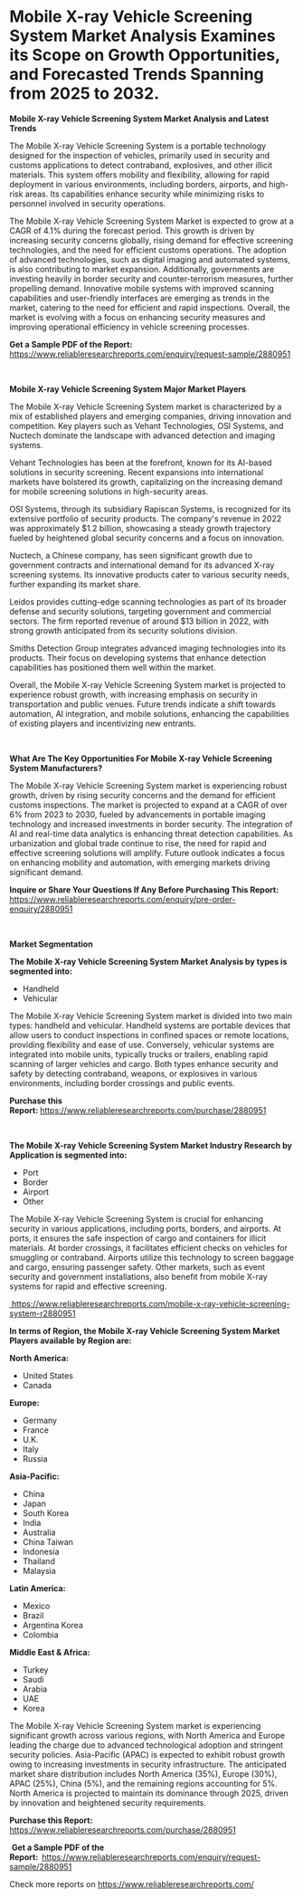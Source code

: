 <p><h1>Mobile X-ray Vehicle Screening System Market Analysis Examines its Scope on Growth Opportunities, and Forecasted Trends Spanning from 2025 to 2032.</h1></p><p><strong>Mobile X-ray Vehicle Screening System Market Analysis and Latest Trends</strong></p>
<p><p>The Mobile X-ray Vehicle Screening System is a portable technology designed for the inspection of vehicles, primarily used in security and customs applications to detect contraband, explosives, and other illicit materials. This system offers mobility and flexibility, allowing for rapid deployment in various environments, including borders, airports, and high-risk areas. Its capabilities enhance security while minimizing risks to personnel involved in security operations.</p><p>The Mobile X-ray Vehicle Screening System Market is expected to grow at a CAGR of 4.1% during the forecast period. This growth is driven by increasing security concerns globally, rising demand for effective screening technologies, and the need for efficient customs operations. The adoption of advanced technologies, such as digital imaging and automated systems, is also contributing to market expansion. Additionally, governments are investing heavily in border security and counter-terrorism measures, further propelling demand. Innovative mobile systems with improved scanning capabilities and user-friendly interfaces are emerging as trends in the market, catering to the need for efficient and rapid inspections. Overall, the market is evolving with a focus on enhancing security measures and improving operational efficiency in vehicle screening processes.</p></p>
<p><strong>Get a Sample PDF of the Report:&nbsp;</strong> <a href="https://www.reliableresearchreports.com/enquiry/request-sample/2880951?utm_campaign=1674&utm_medium=2&utm_source=Github&utm_content=ia&utm_term=12032025&utm_id=mobile-x-ray-vehicle-screening-system">https://www.reliableresearchreports.com/enquiry/request-sample/2880951</a></p>
<p>&nbsp;</p>
<p><strong>Mobile X-ray Vehicle Screening System Major Market Players</strong></p>
<p><p>The Mobile X-ray Vehicle Screening System market is characterized by a mix of established players and emerging companies, driving innovation and competition. Key players such as Vehant Technologies, OSI Systems, and Nuctech dominate the landscape with advanced detection and imaging systems. </p><p>Vehant Technologies has been at the forefront, known for its AI-based solutions in security screening. Recent expansions into international markets have bolstered its growth, capitalizing on the increasing demand for mobile screening solutions in high-security areas.</p><p>OSI Systems, through its subsidiary Rapiscan Systems, is recognized for its extensive portfolio of security products. The company's revenue in 2022 was approximately $1.2 billion, showcasing a steady growth trajectory fueled by heightened global security concerns and a focus on innovation.</p><p>Nuctech, a Chinese company, has seen significant growth due to government contracts and international demand for its advanced X-ray screening systems. Its innovative products cater to various security needs, further expanding its market share.</p><p>Leidos provides cutting-edge scanning technologies as part of its broader defense and security solutions, targeting government and commercial sectors. The firm reported revenue of around $13 billion in 2022, with strong growth anticipated from its security solutions division.</p><p>Smiths Detection Group integrates advanced imaging technologies into its products. Their focus on developing systems that enhance detection capabilities has positioned them well within the market.</p><p>Overall, the Mobile X-ray Vehicle Screening System market is projected to experience robust growth, with increasing emphasis on security in transportation and public venues. Future trends indicate a shift towards automation, AI integration, and mobile solutions, enhancing the capabilities of existing players and incentivizing new entrants.</p></p>
<p>&nbsp;</p>
<p><strong>What Are The Key Opportunities For Mobile X-ray Vehicle Screening System Manufacturers?</strong></p>
<p><p>The Mobile X-ray Vehicle Screening System market is experiencing robust growth, driven by rising security concerns and the demand for efficient customs inspections. The market is projected to expand at a CAGR of over 6% from 2023 to 2030, fueled by advancements in portable imaging technology and increased investments in border security. The integration of AI and real-time data analytics is enhancing threat detection capabilities. As urbanization and global trade continue to rise, the need for rapid and effective screening solutions will amplify. Future outlook indicates a focus on enhancing mobility and automation, with emerging markets driving significant demand.</p></p>
<p><strong>Inquire or Share Your Questions If Any Before Purchasing This Report:</strong> <a href="https://www.reliableresearchreports.com/enquiry/pre-order-enquiry/2880951?utm_campaign=1674&utm_medium=2&utm_source=Github&utm_content=ia&utm_term=12032025&utm_id=mobile-x-ray-vehicle-screening-system">https://www.reliableresearchreports.com/enquiry/pre-order-enquiry/2880951</a></p>
<p>&nbsp;</p>
<p><strong>Market Segmentation</strong></p>
<p><strong>The Mobile X-ray Vehicle Screening System Market Analysis by types is segmented into:</strong></p>
<p><ul><li>Handheld</li><li>Vehicular</li></ul></p>
<p><p>The Mobile X-ray Vehicle Screening System market is divided into two main types: handheld and vehicular. Handheld systems are portable devices that allow users to conduct inspections in confined spaces or remote locations, providing flexibility and ease of use. Conversely, vehicular systems are integrated into mobile units, typically trucks or trailers, enabling rapid scanning of larger vehicles and cargo. Both types enhance security and safety by detecting contraband, weapons, or explosives in various environments, including border crossings and public events.</p></p>
<p><strong>Purchase this Report:&nbsp;</strong><a href="https://www.reliableresearchreports.com/purchase/2880951?utm_campaign=1674&utm_medium=2&utm_source=Github&utm_content=ia&utm_term=12032025&utm_id=mobile-x-ray-vehicle-screening-system">https://www.reliableresearchreports.com/purchase/2880951</a></p>
<p>&nbsp;</p>
<p><strong>The Mobile X-ray Vehicle Screening System Market Industry Research by Application is segmented into:</strong></p>
<p><ul><li>Port</li><li>Border</li><li>Airport</li><li>Other</li></ul></p>
<p><p>The Mobile X-ray Vehicle Screening System is crucial for enhancing security in various applications, including ports, borders, and airports. At ports, it ensures the safe inspection of cargo and containers for illicit materials. At border crossings, it facilitates efficient checks on vehicles for smuggling or contraband. Airports utilize this technology to screen baggage and cargo, ensuring passenger safety. Other markets, such as event security and government installations, also benefit from mobile X-ray systems for rapid and effective screening.</p></p>
<p><a href="https://www.reliableresearchreports.com/mobile-x-ray-vehicle-screening-system-r2880951?utm_campaign=1674&utm_medium=2&utm_source=Github&utm_content=ia&utm_term=12032025&utm_id=mobile-x-ray-vehicle-screening-system">&nbsp;https://www.reliableresearchreports.com/mobile-x-ray-vehicle-screening-system-r2880951</a></p>
<p><strong>In terms of Region, the Mobile X-ray Vehicle Screening System Market Players available by Region are:</strong></p>
<p>
    <p> <strong> North America: </strong>
        <ul>
            <li>United States</li>
            <li>Canada</li>
        </ul>
        </p> 
    <p> <strong> Europe: </strong>
        <ul>
            <li>Germany</li>
            <li>France</li>
            <li>U.K.</li>
            <li>Italy</li>
            <li>Russia</li>
        </ul>
        </p> 
    <p> <strong> Asia-Pacific: </strong>
        <ul>
            <li>China</li>
            <li>Japan</li>
            <li>South Korea</li>
            <li>India</li>
            <li>Australia</li>
            <li>China Taiwan</li>
            <li>Indonesia</li>
            <li>Thailand</li>
            <li>Malaysia</li>
        </ul>
        </p> 
    <p> <strong> Latin America: </strong>
        <ul>
            <li>Mexico</li>
            <li>Brazil</li>
            <li>Argentina Korea</li>
            <li>Colombia</li>
        </ul>
        </p> 
    <p> <strong> Middle East & Africa: </strong>
        <ul>
            <li>Turkey</li>
            <li>Saudi</li>
            <li>Arabia</li>
            <li>UAE</li>
            <li>Korea</li>
        </ul>
    </p>
    </p>
<p><p>The Mobile X-ray Vehicle Screening System market is experiencing significant growth across various regions, with North America and Europe leading the charge due to advanced technological adoption and stringent security policies. Asia-Pacific (APAC) is expected to exhibit robust growth owing to increasing investments in security infrastructure. The anticipated market share distribution includes North America (35%), Europe (30%), APAC (25%), China (5%), and the remaining regions accounting for 5%. North America is projected to maintain its dominance through 2025, driven by innovation and heightened security requirements.</p></p>
<p><strong>Purchase this Report: </strong><a href="https://www.reliableresearchreports.com/purchase/2880951?utm_campaign=1674&utm_medium=2&utm_source=Github&utm_content=ia&utm_term=12032025&utm_id=mobile-x-ray-vehicle-screening-system">https://www.reliableresearchreports.com/purchase/2880951</a></p>
<p>&nbsp;<strong>Get a Sample PDF of the Report:&nbsp;&nbsp;</strong><a href="https://www.reliableresearchreports.com/enquiry/request-sample/2880951?utm_campaign=1674&utm_medium=2&utm_source=Github&utm_content=ia&utm_term=12032025&utm_id=mobile-x-ray-vehicle-screening-system">https://www.reliableresearchreports.com/enquiry/request-sample/2880951</a></p>
<p><strong></strong></p>
<p>Check more reports on <a href="https://www.reliableresearchreports.com/?utm_campaign=1674&utm_medium=2&utm_source=Github&utm_content=ia&utm_term=12032025&utm_id=mobile-x-ray-vehicle-screening-system">https://www.reliableresearchreports.com/</a></p>